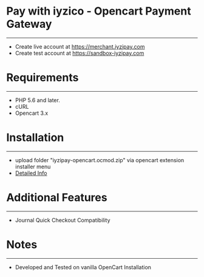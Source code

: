 # Pay with iyzico - Opencart Payment Gateway
------------

* Create live account at https://merchant.iyzipay.com
* Create test account at https://sandbox-iyzipay.com

# Requirements
------------
* PHP 5.6 and later.
* cURL
* Opencart 3.x

# Installation
---------------
* upload folder "iyzipay-opencart.ocmod.zip" via opencart extension installer menu
* <a href="https://dev.iyzipay.com/tr/acik-kaynak/opencart">Detailed Info</a>


# Additional Features
---------------------
* Journal Quick Checkout Compatibility

# Notes
---------------
* Developed and Tested on vanilla OpenCart Installation

